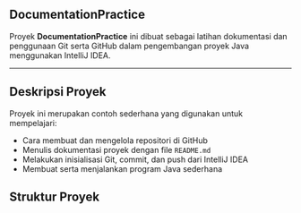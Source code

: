 ## DocumentationPractice

Proyek **DocumentationPractice** ini dibuat sebagai latihan dokumentasi dan penggunaan Git serta GitHub dalam pengembangan proyek Java menggunakan IntelliJ IDEA.

---
## Deskripsi Proyek

Proyek ini merupakan contoh sederhana yang digunakan untuk mempelajari:
- Cara membuat dan mengelola repositori di GitHub
- Menulis dokumentasi proyek dengan file `README.md`
- Melakukan inisialisasi Git, commit, dan push dari IntelliJ IDEA
- Membuat serta menjalankan program Java sederhana

## Struktur Proyek



